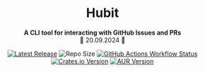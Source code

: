 <div align="center">

# Hubit
**A CLI tool for interacting with GitHub Issues and PRs**<br>
🎂 20.09.2024 🎂

[![Latest Release](https://img.shields.io/github/v/release/adamperkowski/hubit?display_name=tag&style=flat-square&label=Latest%20Release)](https://github.com/adamperkowski/hubit/releases/latest) ![Repo Size](https://img.shields.io/github/repo-size/adamperkowski/hubit?style=flat-square&label=Repo%20Size) [![GitHub Actions Workflow Status](https://img.shields.io/github/actions/workflow/status/adamperkowski/hubit/build.yml?style=flat-square&label=Build)](https://github.com/adamperkowski/hubit/actions/workflows/build.yml)<br>
[![Crates.io Version](https://img.shields.io/crates/v/hubit?style=flat-square)](https://crates.io/crates/hubit) [![AUR Version](https://img.shields.io/aur/version/hubit?style=flat-square&label=AUR)](https://aur.archlinux.org/packages/hubit)

</div>

